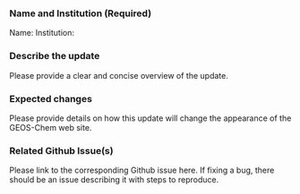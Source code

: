 ### Name and Institution (Required)

Name:
Institution:

### Describe the update

Please provide a clear and concise overview of the update.

### Expected changes

Please provide details on how this update will change the appearance of the GEOS-Chem web site.

### Related Github Issue(s)

Please link to the corresponding Github issue here. If fixing a bug, there should be an issue describing it with steps to reproduce.
